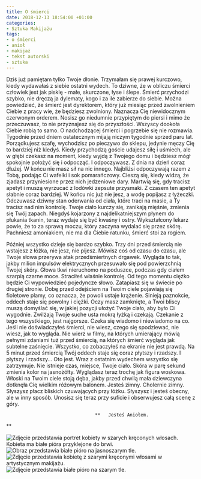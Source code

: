 ```yaml
---
title: O śmierci
date: 2018-12-13 18:54:00 +01:00
categories:
- Sztuka Makijażu
tags:
- o śmierci
- anioł
- makijaż
- tekst autorski
- sztuka
---
```


Dziś już pamiętam tylko Twoje dłonie. Trzymałam się prawej kurczowo, kiedy wydawałaś z siebie ostatni wydech. To dziwne, że w obliczu śmierci człowiek jest jak pisklę - małe, skurczone, łyse i ślepe. Śmierć przychodzi szybko, nie dręczą ja dylematy, kogo i za ile zabierze do siebie. Można powiedzieć, że śmierć jest dyrektorem, który już miesiąc przed zwolnieniem Ciebie z pracy wie, że będziesz zwolniony. Naznacza Cię niewidocznym czerwonym orderem. Nosisz go niedumnie przypiętym do piersi i mimo że przeczuwasz, to nie przyznajesz się do przyszłości. Wszyscy dookoła Ciebie robią to samo. O nadchodzącej śmierci i pogrzebie się nie rozmawia. Tygodnie przed dniem ostatecznym mijają niczym tygodnie sprzed paru lat. Porządkujesz szafę, wychodzisz po pieczywo do sklepu, jedynie męczy Cię to bardziej niż kiedyś. Kiedy przychodzą goście udajesz siłę i uśmiech, ale w głębi czekasz na moment, kiedy wyjdą z Twojego domu i będziesz mógł spokojnie położyć się i odpocząć. I odpoczywasz. Z dnia na dzień coraz dłużej. W końcu nie masz sił na nic innego. Najbliżsi odpoczywają razem z Tobą, podając Ci wafelki i sok pomarańczowy. Cieszą się, kiedy widzą, że zjadasz przyniesione przez nich jedzeniowe dary. Martwią się, gdy tracisz apetyt i muszą wyrzucać z lodówki zepsute przysmaki. Z czasem ten apetyt słabnie coraz bardziej. W końcu nic już nie jesz, a wodę popijasz z łyżeczki. Odczuwasz dziwny stan oderwania od ciała, które traci na masie, a Ty tracisz nad nim kontrolę. Twoje ciało kurczy się, zanikają mięśnie, zmienia się Twój zapach. Niegdyś kojarzony z najdelikatniejszym płynem do płukania tkanin, teraz wydaje się być kwaśny i ostry. Wykształcony lekarz powie, że to za sprawą moczu, który zaczyna wydalać się przez skórę. Pachniesz amoniakiem, nie ma dla Ciebie ratunku, śmierć stoi za rogiem. 



Później wszystko dzieje się bardzo szybko. Trzy dni przed śmiercią nie wstajesz z łóżka, nie jesz, nie pijesz. Mówisz coś od czasu do czasu, ale Twoje słowa przerywa atak przedśmiertnych drgawek. Wygląda to tak, jakby milion impulsów elektrycznych przesuwało się pod powierzchnią Twojej skóry. Głowa tkwi nieruchomo na poduszce, podczas gdy ciałem szarpią czarne moce. Straciłeś właśnie kontrolę. Od tego momentu ciężko będzie Ci wypowiedzieć pojedyncze słowo. Zatapiasz się w świecie po drugiej stronie. Dobę przed odejściem na Twoim ciele pojawiają się fioletowe plamy, co oznacza, że powoli ustaje krążenie. Sinieją paznokcie, oddech staje się powolny i ciężki. Oczy masz zamknięte, a Twoi bliscy muszą domyślać się, w jakiej pozycji ułożyć Twoje ciało, aby było Ci wygodnie. Zwilżają Twoje suche usta mokrą łyżką i czekają. Czekanie z tego wszystkiego, jest najgorsze. Czeka się wiadomo i niewiadomo na co. Jeśli nie doświadczyłeś śmierci, nie wiesz, czego się spodziewać, nie wiesz, jak to wygląda. Nie wierz w filmy, na których umierający mówią pełnymi zdaniami tuż przed śmiercią, na których śmierć wygląda jak subtelne zaśnięcie. Wszystko, co zobaczyłeś na ekranie nie jest prawdą. Na 5 minut przed śmiercią Twój oddech staje się coraz płytszy i rzadszy. I płytszy i rzadszy… Oto jest. Wraz z ostatnim wydechem wszystko się zatrzymuje. Nie istnieje czas, miejsce, Twoje ciało. Skóra w parę sekund zmienia kolor na jasnożółty. Wyglądasz teraz trochę jak figura woskowa. Włoski na Twoim ciele stoją dęba, jakby przed chwilą mała dziewczyna dotknęła Cię wielkim różowym balonem. Jesteś zimny. Cholernie zimny. Słyszysz płacz bliskich czuwających przy łóżku. Słyszysz i jesteś obecny, ale w inny sposób. Unosisz się teraz przy suficie i obserwujesz całą scenę z góry. 



                                     **   Jesteś Aniołem. 
**



![Zdjęcie przedstawia portret kobiety w szarych kręconych włosach. Kobieta ma białe pióra przyklejone do brwi.](https://assets1.ello.co/uploads/asset/attachment/8653728/ello-optimized-bf62aaeb.jpg)
![Obraz przedstawia białe pióro na jasnoszarym tle.](https://assets1.ello.co/uploads/asset/attachment/8653736/ello-optimized-2836568b.jpg)
![Zdjęcie przedstawia kobietę z szarymi kręconymi włosami w artystycznym makijażu.](https://assets0.ello.co/uploads/asset/attachment/8653738/ello-optimized-27ab8a8b.jpg)
![Zdjęcie przedstawia białe pióro na szarym tle.](https://assets1.ello.co/uploads/asset/attachment/8653744/ello-optimized-34b72a03.jpg)